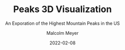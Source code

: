 ---
layout: project
title: Peaks 3D Visualization
subtitle: An Exporation of the Highest Mountain Peaks in the US
author: Malcolm Meyer
img: projects-peaks.png
date: 2022-02-08
tags:
  - mapbox
  - demo
  - web maps
categories: 
 - projects
 - featured
published: true
featured: true
# Project Settings for new Projects Layout
project:
  -
    url: https://peaks.getbounds.com
    tech:
    - Node JS
    - D3
    - Mapbox
    images: ["projects-peaks"]
    client: "Demo"
    description: "An exploration of the Mapbox GL JS 3D terrain functions, using the tallest US mountain peaks in each state as the study subject. Each map view in this demo project was carefully selected to provide an excellent view of the peak and its surroundings. The terrain extrusion still has a tendency to crash browsers."

---